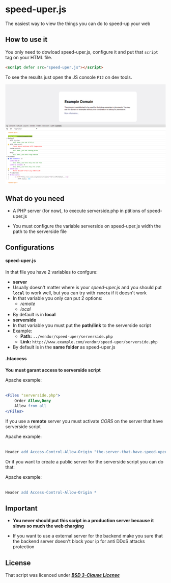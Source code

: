 # speed-uper.js

 The easiest way to view the things you can do to speed-up your web

## How to use it

You only need to dowload speed-uper.js, configure it and put that `script` tag on your HTML file.

```html
<script defer src="speed-uper.js"></script>
```

To see the results just open the JS console `F12` on dev tools.


![How it looks](example.min.png)


## What do you need

* A PHP server (for now), to execute serverside.php in ptitions of speed-uper.js

* You must configure the variable serverside on speed-uper.js width the path to the serverside file


## Configurations

#### speed-uper.js

In that file you have 2 variables to confgure:

* **server**
 * Usually doesn't matter where is your _speed-uper.js_ and you should put **`local`** to work well, but you can try with `remote` if it doesn't work
 * In that variable you only can put 2 options:
    * _remote_
    * _local_
 * By default is in **local**
* **serverside**
 * In that variable you must put the **path/link** to the serverside script
 * Example:
    * **Path:** `../vendor/speed-uper/serverside.php`
    * **Link:** `http://www.example.com/vendor/speed-uper/serverside.php`
 * By default is in the **same folder** as speed-uper.js

#### .htaccess

**You must garant access to serverside script**

Apache example:
```apache

<Files "serverside.php">
    Order Allow,Deny
    Allow from all
</Files>

```

If you use a **remote** server you must activate _CORS_ on the server that have serverside script

Apache example:
```apache

Header add Access-Control-Allow-Origin "the-server-that-have-speed-uper.js"

```

Or if you want to create a public server for the serverside script you can do that:

Apache example:
```apache

Header add Access-Control-Allow-Origin *

```


## Important

* **You never should put this script in a production server because it slows so much the web charging**

* If you want to use a external server for the backend make you sure that the backend server doesn't block your ip for anti DDoS attacks protection

## License

That script was licenced under **_[BSD 3-Clause License](LICENSE)_**